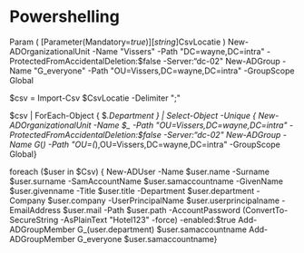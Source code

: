 # Powershelling

Param (
[Parameter(Mandatory=$true)][string]$CsvLocatie
)
New-ADOrganizationalUnit -Name "Vissers" -Path "DC=wayne,DC=intra" -ProtectedFromAccidentalDeletion:$false -Server:“dc-02"
New-ADGroup -Name "G_everyone" -Path "OU=Vissers,DC=wayne,DC=intra" -GroupScope Global

$csv = Import-Csv $CsvLocatie -Delimiter ";"

$csv | ForEach-Object { $_.Department } | Select-Object -Unique {
New-ADOrganizationalUnit -Name $_ -Path "OU=Vissers,DC=wayne,DC=intra" -ProtectedFromAccidentalDeletion:$false -Server:“dc-02"
New-ADGroup -Name G_$($_) -Path "OU=$($_),OU=Vissers,DC=wayne,DC=intra" -GroupScope Global}


foreach ($user in $Csv) {
New-ADUser -Name $user.name -Surname $user.surname -SamAccountName $user.samaccountname -GivenName $user.givenname -Title $user.title -Department $user.department -Company $user.company -UserPrincipalName $user.userprincipalname -EmailAddress $user.mail -Path $user.path -AccountPassword (ConvertTo-SecureString -AsPlainText "Hotel123" -force) -enabled:$true
Add-ADGroupMember G_$($user.department) $user.samaccountname
Add-ADGroupMember G_everyone $user.samaccountname}

